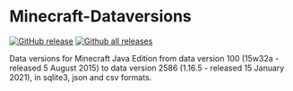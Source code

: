 # Minecraft-Dataversions

[![GitHub release](https://img.shields.io/github/release/talamh/Minecraft-Dataversions)](https://GitHub.com/talamh/Minecraft-Dataversions/releases/) [![Github all releases](https://img.shields.io/github/downloads/talamh/Minecraft-Dataversions/total.svg)](https://GitHub.com/talamh/Minecraft-Dataversions/releases/)

Data versions for Minecraft Java Edition from data version 100 (15w32a - released 5 August 2015) to data version 2586 (1.16.5 - released 15 January 2021), in sqlite3, json and csv formats.



